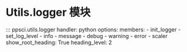 # Utils.logger 模块

::: ppsci.utils.logger
    handler: python
    options:
      members:
        - init_logger
        - set_log_level
        - info
        - message
        - debug
        - warning
        - error
        - scaler
      show_root_heading: True
      heading_level: 2
